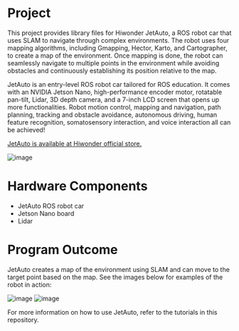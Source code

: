 # Project
This project provides library files for Hiwonder JetAuto, a ROS robot car that uses SLAM to navigate through complex environments. The robot uses four mapping algorithms, including Gmapping, Hector, Karto, and Cartographer, to create a map of the environment. Once mapping is done, the robot can seamlessly navigate to multiple points in the environment while avoiding obstacles and continuously establishing its position relative to the map.

JetAuto is an entry-level ROS robot car tailored for ROS education. It comes with an NVIDIA Jetson Nano, high-performance encoder motor, rotatable pan-tilt, Lidar, 3D depth camera, and a 7-inch LCD screen that opens up more functionalities. Robot motion control, mapping and navigation, path planning, tracking and obstacle avoidance, autonomous driving, human feature recognition, somatosensory interaction, and voice interaction all can be achieved!

[JetAuto is available at Hiwonder official store.](https://www.hiwonder.com/products/hiwonder-jetauto-ros-robot-car-powered-by-jetson-nano-with-lidar-depth-camera-touch-screen-microphone-array-support-slam-mapping-and-navigation?variant=39962923860055)

![image](https://github.com/CharlotteNGAI/JetAuto-Tutorials/blob/main/JetAuto.png)

# Hardware Components
* JetAuto ROS robot car
* Jetson Nano board
* Lidar


# Program Outcome
JetAuto creates a map of the environment using SLAM and can move to the target point based on the map. See the images below for examples of the robot in action:

![image](https://github.com/CharlotteNGAI/JetAuto-Tutorials/blob/main/JetAuto%20Mapping.png)
![image](https://github.com/CharlotteNGAI/JetAuto-Tutorials/blob/main/JetAuto%20Navigation.png)

For more information on how to use JetAuto, refer to the tutorials in this repository.
